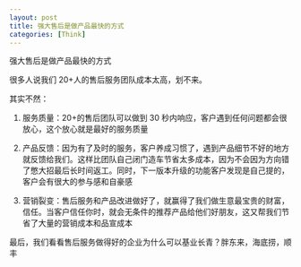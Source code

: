 ```yaml
---
layout: post
title: 强大售后是做产品最快的方式
categories: [Think]
---
```


强大售后是做产品最快的方式

很多人说我们 20+人的售后服务团队成本太高，划不来。

其实不然：
1. 服务质量：20+的售后团队可以做到 30 秒内响应，客户遇到任何问题都会很放心，这个放心就是最好的服务质量

2. 产品反馈：因为有了及时的服务，客户养成习惯了，遇到产品细节不好的地方就反馈给我们。这样比团队自己闭门造车节省太多成本，因为不会因为方向错了憋大招最后长时间返工。同时，下一版本升级的功能客户发现是自己提的，客户会有很大的参与感和自豪感

3. 营销裂变：售后服务和产品改进做好了，就赢得了我们做生意最宝贵的财富，信任。当客户信任你时，就会无条件的推荐产品给他们好朋友，这又帮我们节省了大量的营销成本和品宣成本

最后，我们看看售后服务做得好的企业为什么可以基业长青？胖东来，海底捞，顺丰
